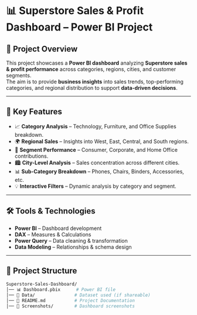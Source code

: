 # 📊 Superstore Sales & Profit Dashboard – Power BI Project  

## 📌 Project Overview  
This project showcases a **Power BI dashboard** analyzing **Superstore sales & profit performance** across categories, regions, cities, and customer segments.  
The aim is to provide **business insights** into sales trends, top-performing categories, and regional distribution to support **data-driven decisions**.  

---

## 🚀 Key Features  
- 📈 **Category Analysis** – Technology, Furniture, and Office Supplies breakdown.  
- 🌍 **Regional Sales** – Insights into West, East, Central, and South regions.  
- 👥 **Segment Performance** – Consumer, Corporate, and Home Office contributions.  
- 🏙️ **City-Level Analysis** – Sales concentration across different cities.  
- 📊 **Sub-Category Breakdown** – Phones, Chairs, Binders, Accessories, etc.  
- 💡 **Interactive Filters** – Dynamic analysis by category and segment.  

---

## 🛠 Tools & Technologies  
- **Power BI** – Dashboard development  
- **DAX** – Measures & Calculations  
- **Power Query** – Data cleaning & transformation  
- **Data Modeling** – Relationships & schema design  

---

## 📂 Project Structure  
```bash
Superstore-Sales-Dashboard/
│── 📊 Dashboard.pbix      # Power BI file
│── 📁 Data/               # Dataset used (if shareable)
│── 📄 README.md           # Project Documentation
│── 📸 Screenshots/        # Dashboard screenshots
